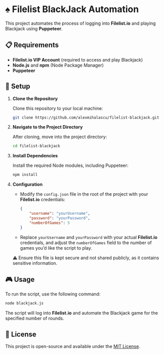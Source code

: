 
# ♠️ Filelist BlackJack Automation

This project automates the process of logging into **Filelist.io** and playing Blackjack using **Puppeteer**.

## 📋 Requirements

- **Filelist.io VIP Account** (required to access and play Blackjack)
- **Node.js** and **npm** (Node Package Manager)
- **Puppeteer**

## 🚀 Setup

1. **Clone the Repository**

   Clone this repository to your local machine:
   ```bash
   git clone https://github.com/alexmihalascu/filelist-blackjack.git
   ```

2. **Navigate to the Project Directory**

   After cloning, move into the project directory:
   ```bash
   cd filelist-blackjack
   ```

3. **Install Dependencies**

   Install the required Node modules, including Puppeteer:
   ```bash
   npm install
   ```

4. **Configuration**

   - Modify the `config.json` file in the root of the project with your **Filelist.io** credentials:
     ```json
     {
         "username": "yourUsername",
         "password": "yourPassword",
         "numberOfGames": 5
     }
     ```
   - Replace `yourUsername` and `yourPassword` with your actual **Filelist.io** credentials, and adjust the `numberOfGames` field to the number of games you’d like the script to play.

   ⚠️ Ensure this file is kept secure and not shared publicly, as it contains sensitive information.

## 🎮 Usage

To run the script, use the following command:
```bash
node blackjack.js
```

The script will log into **Filelist.io** and automate the Blackjack game for the specified number of rounds.

## 📄 License

This project is open-source and available under the [MIT License](LICENSE).
